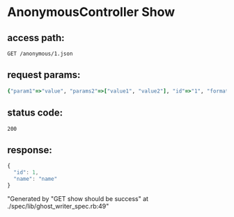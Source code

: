 # AnonymousController Show

## access path:
```
GET /anonymous/1.json
```

## request params:
```ruby
{"param1"=>"value", "params2"=>["value1", "value2"], "id"=>"1", "format"=>"json"}
```

## status code:
```
200
```

## response:
```javascript
{
  "id": 1,
  "name": "name"
}
```

"Generated by "GET show should be success" at ./spec/lib/ghost_writer_spec.rb:49"

